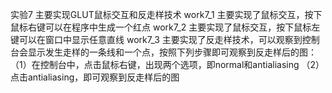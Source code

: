 实验7 主要实现GLUT鼠标交互和反走样技术
work7_1 主要实现了鼠标交互，按下鼠标右键可以在程序中生成一个红点
work7_2 主要实现了鼠标交互，按下鼠标左键可以在窗口中显示任意直线
work7_3 主要实现了反走样技术，可以观察到控制台会显示发生走样的一条线和一个点，按照下列步骤即可观察到反走样后的图：
（1）在控制台中，点击鼠标右键，出现两个选项，即normal和antialiasing
（2）点击antialiasing，即可观察到反走样后的图